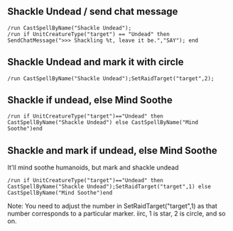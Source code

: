 ## Shackle Undead / send chat message
```
/run CastSpellByName("Shackle Undead");
/run if UnitCreatureType("target") == "Undead" then SendChatMessage(">>> Shackling %t, leave it be.","SAY"); end
```


## Shackle Undead and mark it with circle
```
/run CastSpellByName("Shackle Undead");SetRaidTarget("target",2);
```


## Shackle if undead, else Mind Soothe
```
/run if UnitCreatureType("target")=="Undead" then CastSpellByName("Shackle Undead") else CastSpellByName("Mind Soothe")end
```


## Shackle and mark if undead, else Mind Soothe 
It'll mind soothe humanoids, but mark and shackle undead
```
/run if UnitCreatureType("target")=="Undead" then CastSpellByName("Shackle Undead");SetRaidTarget("target",1) else CastSpellByName("Mind Soothe")end
```

Note: You need to adjust the number in SetRaidTarget("target",1) as that number corresponds to a particular marker. iirc, 1 is star, 2 is circle, and so on.